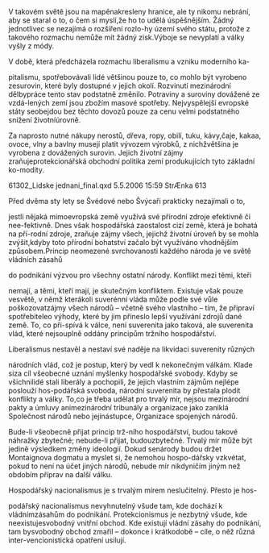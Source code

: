 
V takovém světě jsou na mapěnakresleny hranice, ale ty nikomu nebrání, aby se staral o to, o čem si myslí,že ho to udělá úspěšnějším. Žádný jednotlivec se nezajímá o rozšíření rozlo-hy území svého státu, protože z takového rozmachu nemůže mít žádný zisk.Výboje se nevyplatí a války vyšly z módy.

V době, která předcházela rozmachu liberalismu a vzniku moderního ka-

pitalismu, spotřebovávali lidé většinou pouze to, co mohlo být vyrobeno zesurovin, které byly dostupné v jejich okolí. Rozvinutí mezinárodní dělbypráce tento stav podstatně změnilo. Potraviny a suroviny dovážené ze vzdá-lených zemí jsou zbožím masové spotřeby. Nejvyspělejší evropské státy seobejdou bez těchto dovozů pouze za cenu velmi podstatného snížení životníúrovně.

Za naprosto nutné nákupy nerostů, dřeva, ropy, obilí, tuku, kávy,čaje, kakaa, ovoce, vlny a bavlny musejí platit vývozem výrobků, z nichžvětšina je vyrobena z dovážených surovin. Jejich životní zájmy zraňujeprotekcionářská obchodní politika zemí produkujících tyto základní ko-modity.

61302_Lidske jednani_final.qxd 5.5.2006 15:59 StrÆnka 613

Před dvěma sty lety se Švédové nebo Švýcaři prakticky nezajímali o to,

jestli nějaká mimoevropská země využívá své přírodní zdroje efektivně či nee-fektivně. Dnes však hospodářská zaostalost cizí země, která je bohatá na pří-rodní zdroje, zraňuje zájmy všech, jejichž životní úroveň by se mohla zvýšit,kdyby toto přírodní bohatství začalo být využíváno vhodnějším způsobem.Princip neomezené svrchovanosti každého národa je ve světě vládních zásahů

do podnikání výzvou pro všechny ostatní národy. Konflikt mezi těmi, kteří

nemají, a těmi, kteří mají, je skutečným konfliktem. Existuje však pouze vesvětě, v němž kterákoli suverénní vláda může podle své vůle poškozovatzájmy všech národů – včetně svého vlastního – tím, že připraví spotřebiteleo výhody, které by jim přineslo lepší využívání zdrojů dané země. To, co při-spívá k válce, není suverenita jako taková, ale suverenita vlád, které nejsouplně oddány principům tržního hospodářství.

Liberalismus nestavěl a nestaví své naděje na likvidaci suverenity různých

národních vlád, což je postup, který by vedl k nekonečným válkám. Klade siza cíl všeobecné uznání myšlenky hospodářské svobody. Kdyby se všichnilidé stali liberály a pochopili, že jejich vlastním zájmům nejlépe poslouží hos-podářská svoboda, národní suverenita by přestala plodit konflikty a války. To,co je třeba udělat pro trvalý mír, nejsou mezinárodní pakty a úmluvy animezinárodní tribunály a organizace jako zaniklá Společnost národů nebo jejínástupce, Organizace spojených národů.

Bude-li všeobecně přijat princip trž-ního hospodářství, budou takové náhražky zbytečné; nebude-li přijat, budouzbytečné. Trvalý mír může být jedině výsledkem změny ideologií. Dokud senárody budou držet Montaignova dogmatu a myslet si, že nemohou hospo-dářsky vzkvétat, pokud to není na účet jiných národů, nebude mír nikdyničím jiným než obdobím příprav na další válku.

Hospodářský nacionalismus je s trvalým mírem neslučitelný. Přesto je hos-

podářský nacionalismus nevyhnutelný všude tam, kde dochází k vládnímzásahům do podnikání. Protekcionismus je nezbytný všude, kde neexistujesvobodný vnitřní obchod. Kde existují vládní zásahy do podnikání, tam bysvobodný obchod zmařil – dokonce i krátkodobě – cíle, o něž různá inter-vencionistická opatření usilují.
